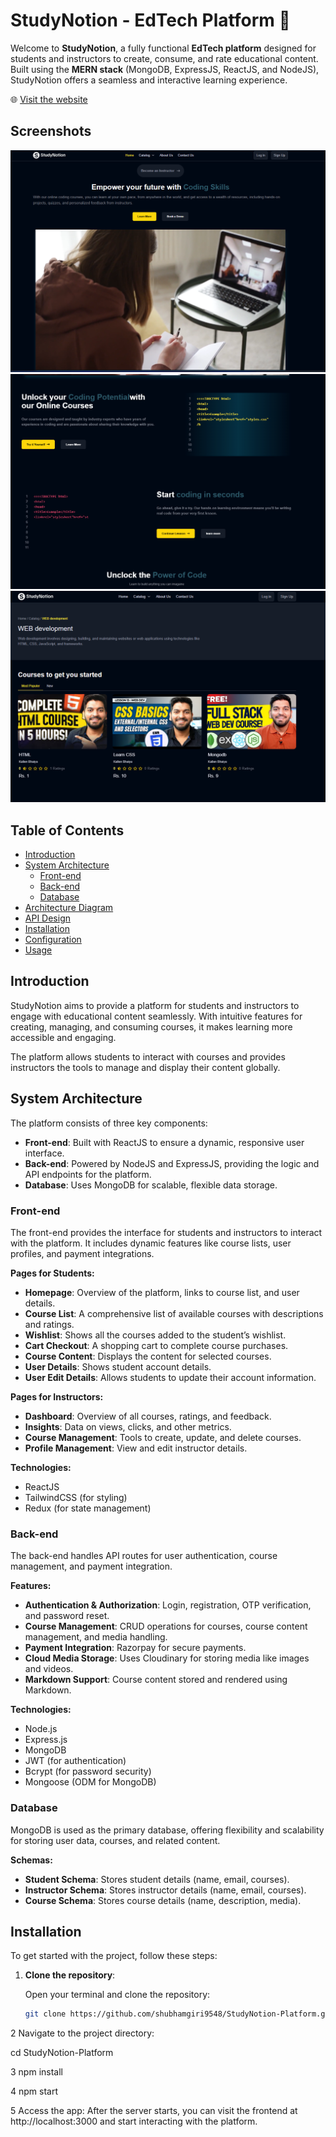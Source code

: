 # StudyNotion - EdTech Platform 🚀

Welcome to **StudyNotion**, a fully functional **EdTech platform** designed for students and instructors to create, consume, and rate educational content. Built using the **MERN stack** (MongoDB, ExpressJS, ReactJS, and NodeJS), StudyNotion offers a seamless and interactive learning experience.

🌐 [Visit the website](https://study-notion-platform-three.vercel.app/)

## Screenshots

![Home Page](./Images/first.png)  
![Course List](./Images/second.png)  
![Course Content](./Images/third.png)

## Table of Contents
- [Introduction](#introduction)
- [System Architecture](#system-architecture)
  - [Front-end](#front-end)
  - [Back-end](#back-end)
  - [Database](#database)
- [Architecture Diagram](#architecture-diagram)
- [API Design](#api-design)
- [Installation](#installation)
- [Configuration](#configuration)
- [Usage](#usage)

## Introduction

StudyNotion aims to provide a platform for students and instructors to engage with educational content seamlessly. With intuitive features for creating, managing, and consuming courses, it makes learning more accessible and engaging.

The platform allows students to interact with courses and provides instructors the tools to manage and display their content globally.

## System Architecture

The platform consists of three key components:
- **Front-end**: Built with ReactJS to ensure a dynamic, responsive user interface.
- **Back-end**: Powered by NodeJS and ExpressJS, providing the logic and API endpoints for the platform.
- **Database**: Uses MongoDB for scalable, flexible data storage.

### Front-end

The front-end provides the interface for students and instructors to interact with the platform. It includes dynamic features like course lists, user profiles, and payment integrations.

**Pages for Students:**
- **Homepage**: Overview of the platform, links to course list, and user details.
- **Course List**: A comprehensive list of available courses with descriptions and ratings.
- **Wishlist**: Shows all the courses added to the student’s wishlist.
- **Cart Checkout**: A shopping cart to complete course purchases.
- **Course Content**: Displays the content for selected courses.
- **User Details**: Shows student account details.
- **User Edit Details**: Allows students to update their account information.

**Pages for Instructors:**
- **Dashboard**: Overview of all courses, ratings, and feedback.
- **Insights**: Data on views, clicks, and other metrics.
- **Course Management**: Tools to create, update, and delete courses.
- **Profile Management**: View and edit instructor details.

**Technologies:**
- ReactJS
- TailwindCSS (for styling)
- Redux (for state management)

### Back-end

The back-end handles API routes for user authentication, course management, and payment integration.

**Features:**
- **Authentication & Authorization**: Login, registration, OTP verification, and password reset.
- **Course Management**: CRUD operations for courses, course content management, and media handling.
- **Payment Integration**: Razorpay for secure payments.
- **Cloud Media Storage**: Uses Cloudinary for storing media like images and videos.
- **Markdown Support**: Course content stored and rendered using Markdown.

**Technologies:**
- Node.js
- Express.js
- MongoDB
- JWT (for authentication)
- Bcrypt (for password security)
- Mongoose (ODM for MongoDB)

### Database

MongoDB is used as the primary database, offering flexibility and scalability for storing user data, courses, and related content.

**Schemas:**
- **Student Schema**: Stores student details (name, email, courses).
- **Instructor Schema**: Stores instructor details (name, email, courses).
- **Course Schema**: Stores course details (name, description, media).

## Installation

To get started with the project, follow these steps:

1. **Clone the repository**:

   Open your terminal and clone the repository:

   ```bash
   git clone https://github.com/shubhamgiri9548/StudyNotion-Platform.git
2 Navigate to the project directory:

 cd StudyNotion-Platform

3 npm install

4 npm start

5 Access the app:
After the server starts, you can visit the frontend at http://localhost:3000 and start interacting with the platform.
